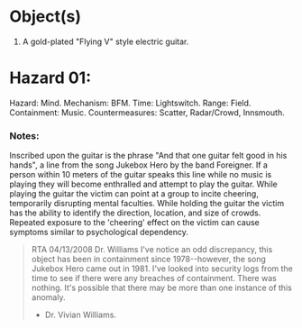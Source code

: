 # Object(s)
1. A gold-plated "Flying V" style electric guitar.
# Hazard 01:
Hazard: Mind.
Mechanism: BFM.
Time: Lightswitch.
Range: Field.
Containment: Music.
Countermeasures: Scatter, Radar/Crowd, Innsmouth.
### Notes:
Inscribed upon the guitar is the phrase "And that one guitar felt good in his hands", a line from the song Jukebox Hero by the band Foreigner. If a person within 10 meters of the guitar speaks this line while no music is playing they will become enthralled and attempt to play the guitar. While playing the guitar the victim can point at a group to incite cheering, temporarily disrupting mental faculties. While holding the guitar the victim has the ability to identify the direction, location, and size of crowds. Repeated exposure to the 'cheering' effect on the victim can cause symptoms similar to psychological dependency.

> RTA 04/13/2008 Dr. Williams
> I've notice an odd discrepancy, this object has been in containment since 1978--however, the song Jukebox Hero came out in 1981. I've looked into security logs from the time to see if there were any breaches of containment. There was nothing. It's possible that there may be more than one instance of this anomaly.
> - Dr. Vivian Williams.